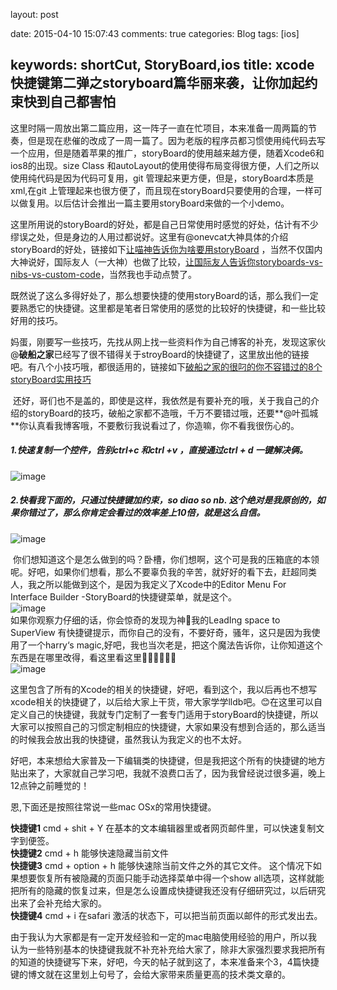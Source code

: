 layout: post

date: 2015-04-10 15:07:43
comments: true
categories: Blog
tags: [ios]

keywords: shortCut, StoryBoard,ios
title: xcode快捷键第二弹之storyboard篇华丽来袭，让你加起约束快到自己都害怕
---

这里时隔一周放出第二篇应用，这一阵子一直在忙项目，本来准备一周两篇的节奏，但是现在悲催的改成了一周一篇了。因为老版的程序员都习惯使用纯代码去写一个应用，但是随着苹果的推广，storyBoard的使用越来越方便，随着Xcode6和ios8的出现。size Class 和autoLayout的使用使得布局变得很方便，人们之所以使用纯代码是因为代码可复用，git 管理起来更方便，但是，storyBoard本质是xml,在git 上管理起来也很方便了，而且现在storyBoard只要使用的合理，一样可以做复用。以后估计会推出一篇主要用storyBoard来做的一个小demo。    
<!-- more -->

这里所用说的storyBoard的好处，都是自己日常使用时感觉的好处，估计有不少缪误之处，但是身边的人用过都说好。这里有@onevcat大神具体的介绍storyBoard的好处，链接如下[让喵神告诉你为啥要用storyBoard](http://onevcat.com/2014/10/ib-customize-view/) ，当然不仅国内大神说好，国际友人（一大神）也做了比较，[让国际友人告诉你storyboards-vs-nibs-vs-custom-code](http://www.toptal.com/ios/ios-user-interfaces-storyboards-vs-nibs-vs-custom-code)，当然我也手动点赞了。  

既然说了这么多得好处了，那么想要快捷的使用storyBoard的话，那么我们一定要熟悉它的快捷键。这里都是笔者日常使用的感觉的比较好的快捷键，和一些比较好用的技巧。    

 妈蛋，刚要写一些技巧，先找从网上找一些资料作为自己博客的补充，发现这家伙@**破船之家**已经写了很不错得关于stroyBoard的快捷键了，这里放出他的链接吧。有八个小技巧哦，都很适用的，链接如下[破船之家的很叼的你不容错过的8个storyBoard实用技巧](http://beyondvincent.com/blog/2014/03/19/18-tips-for-working-effectively-with-interface-builder/)  
  
   还好，哥们也不是盖的，即使是这样，我依然是有要补充的哦，关于我自己的介绍的storyBoard的技巧，破船之家都不造哦，千万不要错过哦，还要**@叶孤城**你认真看我博客哦，不要敷衍我说看过了，你造嘛，你不看我很伤心的。    
  
##### 1.快速复制一个控件，告别ctrl+c 和ctrl +v   ，直接通过ctrl + d 一键解决俩。
![image](http://m3.img.srcdd.com/farm5/d/2014/1227/23/05604E5C29651855F8B26D2EA46C63B0_ORIG_1265_658.gif)  
  

#####  2.快看我下面的，只通过快捷键加约束，so diao so nb.  这个绝对是我原创的，如果你错过了，那么你肯定会看过的效率差上10倍，就是这么自信。
![image](http://m1.img.srcdd.com/farm5/d/2014/1228/00/8E3F2258173801D77722ECC6952357E6_ORIG_1264_658.gif)  
  
 你们想知道这个是怎么做到的吗？卧槽，你们想啊，这个可是我的压箱底的本领呢。好吧，如果你们想看，那么不要辜负我的辛苦，就好好的看下去，赶超同类人，我之所以能做到这个，是因为我定义了Xcode中的Editor Menu For Interface Builder -StoryBoard的快捷键菜单，就是这个。  
![image](http://m2.img.srcdd.com/farm5/d/2014/1228/00/010D4987FEEFCC6982DC8CC2AD9BCA2C_B800_2400_800_628.png)  
如果你观察力仔细的话，你会惊奇的发现为神🐴我的LeadIng space to SuperView 有快捷键提示，而你自己的没有，不要好奇，骚年，这只是因为我使用了一个harry‘s magic,好吧，我也当次老是，把这个魔法告诉你，让你知道这个东西是在哪里改得，看这里看这里🔽🔽🔽🔽🔽🔽  
![image](http://m2.img.srcdd.com/farm5/d/2014/1228/00/B2C95826EE0648E10941FD5E26D48383_B500_900_500_518.png)    

这里包含了所有的Xcode的相关的快捷键，好吧，看到这个，我以后再也不想写xcode相关的快捷键了，以后给大家上干货，带大家学学lldb吧。😊在这里可以自定义自己的快捷键，我就专门定制了一套专门适用于storyBoard的快捷键，所以大家可以按照自己的习惯定制相应的快捷键，大家如果没有想到合适的，那么适当的时候我会放出我的快捷键，虽然我认为我定义的也不太好。  
  
好吧，本来想给大家普及一下编辑类的快捷键，但是我把这个所有的快捷键的地方贴出来了，大家就自己学习吧，我就不浪费口舌了，因为我曾经说过很多遍，晚上12点钟之前睡觉的！  
      
恩,下面还是按照往常说一些mac OSx的常用快捷键。    

**快捷键1**  cmd + shit + Y 在基本的文本编辑器里或者网页邮件里，可以快速复制文字到便签。  
**快捷键2**  cmd + h  能够快速隐藏当前文件  
**快捷键3**  cmd + option + h  能够快速除当前文件之外的其它文件。 这个情况下如果想要恢复所有被隐藏的页面只能手动选择菜单中得一个show all选项，这样就能把所有的隐藏的恢复过来，但是怎么设置成快捷键我还没有仔细研究过，以后研究出来了会补充给大家的。   
**快捷键4**  cmd + i 在safari 激活的状态下，可以把当前页面以邮件的形式发出去。  
  
  
由于我认为大家都是有一定开发经验和一定的mac电脑使用经验的用户，所以我认为一些特别基本的快捷键我就不补充补充给大家了，除非大家强烈要求我把所有的知道的快捷键写下来，好吧，今天的帖子就到这了，本来准备来个3，4篇快捷键的博文就在这里划上句号了，会给大家带来质量更高的技术类文章的。







  

 
